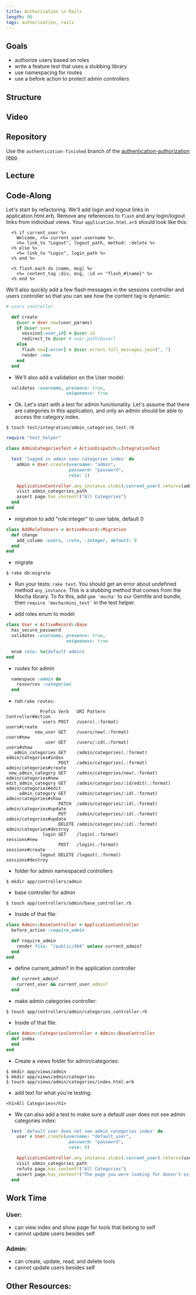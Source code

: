 ```yaml
---
title: Authorization in Rails
length: 90
tags: authorization, rails
---
```


## Goals

* authorize users based on roles
* write a feature test that uses a stubbing library
* use namespacing for routes
* use a before action to protect admin controllers

## Structure

## Video

## Repository

Use the `authentication-finished` branch of the [authentication-authorization repo](https://github.com/turingschool-examples/authentication-authorization). 

## Lecture

## Code-Along

Let's start by refactoring. We'll add login and logout links in application.html.erb. Remove any references to `flash` and any login/logout links from individual views. Your `application.html.erb` should look like this:

```erb
  <% if current_user %>
    Welcome, <%= current_user.username %>.
    <%= link_to "Logout", logout_path, method: :delete %>
  <% else %>
    <%= link_to "Login", login_path %>
  <% end %>

  <% flash.each do |name, msg| %>
    <%= content_tag :div, msg, :id => "flash_#{name}" %>
  <% end %>
```

We'll also quickly add a few flash messages in the sessions controller and users controller so that you can see how the content tag is dynamic:

```ruby
# users controller

  def create
    @user = User.new(user_params)
    if @user.save
      session[:user_id] = @user.id
      redirect_to @user # user_path(@user)
    else
      flash.now[:error] = @user.errors.full_messages.join(", ")
      render :new
    end
  end
```

* We'll also add a validation on the User model:

```ruby
  validates :username, presence: true, 
                       uniqueness: true
```

* Ok. Let's start with a test for admin functionality. Let's assume that there are categories in this application, and only an admin should be able to access the category index.

```
$ touch test/integration/admin_categories_test.rb
```

```ruby
require "test_helper"

class AdminCategoriesTest < ActionDispatch::IntegrationTest

  test 'logged in admin sees categories index' do
    admin = User.create(username: "admin",
                        password: "password",
                        role: 1)

    ApplicationController.any_instance.stubs(:current_user).returns(admin)
    visit admin_categories_path
    assert page.has_content?("All Categories")
  end
end
```

* migration to add "role:integer" to user table, default 0

```ruby
class AddRoleToUsers < ActiveRecord::Migration
  def change
    add_column :users, :role, :integer, default: 0
  end
end
```

* migrate

```
$ rake db:migrate
```

* Run your tests: `rake test`. You should get an error about undefined method `any_instance`. This is a stubbing method that comes from the Mocha library. To fix this, add `gem 'mocha'` to our Gemfile and bundle, then `require 'mocha/mini_test'` in the test helper. 

* add roles enum to model

```ruby
class User < ActiveRecord::Base
  has_secure_password
  validates :username, presence: true, 
                       uniqueness: true

  enum role: %w(default admin)
end
```

* routes for admin

```ruby
  namespace :admin do
    resources :categories
  end
```

* run `rake routes`:

```
             Prefix Verb   URI Pattern                          Controller#Action
              users POST   /users(.:format)                     users#create
           new_user GET    /users/new(.:format)                 users#new
               user GET    /users/:id(.:format)                 users#show
   admin_categories GET    /admin/categories(.:format)          admin/categories#index
                    POST   /admin/categories(.:format)          admin/categories#create
 new_admin_category GET    /admin/categories/new(.:format)      admin/categories#new
edit_admin_category GET    /admin/categories/:id/edit(.:format) admin/categories#edit
     admin_category GET    /admin/categories/:id(.:format)      admin/categories#show
                    PATCH  /admin/categories/:id(.:format)      admin/categories#update
                    PUT    /admin/categories/:id(.:format)      admin/categories#update
                    DELETE /admin/categories/:id(.:format)      admin/categories#destroy
              login GET    /login(.:format)                     sessions#new
                    POST   /login(.:format)                     sessions#create
             logout DELETE /logout(.:format)                    sessions#destroy
```

* folder for admin namespaced controllers

```
$ mkdir app/controllers/admin
```

* base controller for admin

```
$ touch app/controllers/admin/base_controller.rb
```

* Inside of that file:

```ruby
class Admin::BaseController < ApplicationController
  before_action :require_admin

  def require_admin
    render file: "/public/404" unless current_admin? 
  end
end
```

* define current_admin? in the application controller

```ruby
  def current_admin?
    current_user && current_user.admin?
  end
```

* make admin categories controller:

```
$ touch app/controllers/admin/categories_controller.rb
```

* Inside of that file:

```ruby
class Admin::CategoriesController < Admin::BaseController
  def index
  end
end
```

* Create a views folder for admin/categories:

```
$ mkdir app/views/admin
$ mkdir app/views/admin/categories
$ touch app/views/admin/categories/index.html.erb
```

* add text for what you're testing:

```erb
<h1>All Categories</h1>
```

* We can also add a test to make sure a default user does not see admin categories index:

```ruby
  test 'default user does not see admin categories index' do
    user = User.create(username: "default_user",
                        password: "password",
                        role: 0)

    ApplicationController.any_instance.stubs(:current_user).returns(user)
    visit admin_categories_path
    refute page.has_content?("All Categories")
    assert page.has_content?("The page you were looking for doesn't exist.")
  end
```

## Work Time

### User: 
* can view index and show page for tools that belong to self
* cannot update users besides self


### Admin: 
* can create, update, read, and delete tools
* cannot update users besides self

## Other Resources:
